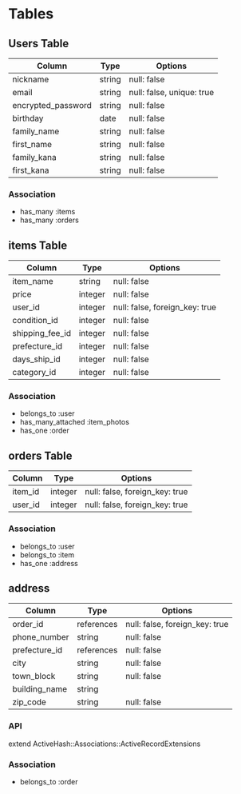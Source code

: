 # Tables

## Users Table

| Column             | Type       | Options                   |
| ------------------ | ---------- | ------------------------- |
| nickname           | string     | null: false               |
| email              | string     | null: false, unique: true | 
| encrypted_password | string     | null: false               |
| birthday           | date       | null: false               |
| family_name        | string     | null: false               | 
| first_name         | string     | null: false               |
| family_kana        | string     | null: false               |
| first_kana         | string     | null: false               |

### Association
- has_many :items
- has_many :orders

## items Table

| Column          | Type    | Options                        |
| --------------- | ------- | ------------------------------ |
| item_name       | string  | null: false                    |
| price           | integer | null: false                    |
| user_id         | integer | null: false, foreign_key: true |
| condition_id    | integer | null: false                    |
| shipping_fee_id | integer | null: false                    |
| prefecture_id   | integer | null: false                    |
| days_ship_id    | integer | null: false                    |
| category_id     | integer | null: false                    |

### Association
- belongs_to        :user
- has_many_attached :item_photos
- has_one           :order

## orders Table

| Column     | Type    | Options                        |
| ---------- | ------- | ------------------------------ |
| item_id    | integer | null: false, foreign_key: true |
| user_id    | integer | null: false, foreign_key: true |

### Association
- belongs_to :user
- belongs_to :item
- has_one    :address

## address

| Column        | Type       | Options                        |
| ------------- | ---------- | ------------------------------ |
| order_id      | references | null: false, foreign_key: true |
| phone_number  | string     | null: false                    |
| prefecture_id | references | null: false                    |
| city          | string     | null: false                    |
| town_block    | string     | null: false                    |
| building_name | string     |                                |
| zip_code      | string     | null: false                    |

### API
  extend ActiveHash::Associations::ActiveRecordExtensions

### Association
- belongs_to :order


